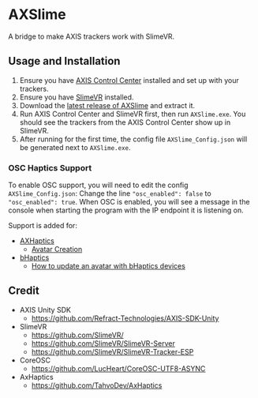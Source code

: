 # AXSlime

A bridge to make AXIS trackers work with SlimeVR.

## Usage and Installation

1. Ensure you have [AXIS Control Center](https://downloads.axisxr.gg/cc/beta/default) installed and set up with your trackers.
2. Ensure you have [SlimeVR](https://slimevr.dev/download) installed.
3. Download the [latest release of AXSlime](https://github.com/ButterscotchV/AXSlime/releases/latest) and extract it.
4. Run AXIS Control Center and SlimeVR first, then run `AXSlime.exe`. You should see the trackers from the AXIS Control Center show up in SlimeVR.
5. After running for the first time, the config file `AXSlime_Config.json` will be generated next to `AXSlime.exe`.

### OSC Haptics Support

To enable OSC support, you will need to edit the config `AXSlime_Config.json`: Change the line `"osc_enabled": false` to `"osc_enabled": true`.
When OSC is enabled, you will see a message in the console when starting the program with the IP endpoint it is listening on.

Support is added for:

- [AXHaptics](https://github.com/TahvoDev/AXHaptics)
  - [Avatar Creation](https://github.com/TahvoDev/AXHaptics/wiki/Avatar-Creation)
- [bHaptics](https://github.com/bhaptics/VRChatOSC)
  - [How to update an avatar with bHaptics devices](https://bhaptics.notion.site/How-to-upload-an-avatar-with-bHaptics-devices-777b7dc686044291877b7ed21c27b7cd)

## Credit

- AXIS Unity SDK
  - <https://github.com/Refract-Technologies/AXIS-SDK-Unity>
- SlimeVR
  - <https://github.com/SlimeVR/>
  - <https://github.com/SlimeVR/SlimeVR-Server>
  - <https://github.com/SlimeVR/SlimeVR-Tracker-ESP>
- CoreOSC
  - <https://github.com/LucHeart/CoreOSC-UTF8-ASYNC>
- AxHaptics
  - <https://github.com/TahvoDev/AxHaptics>
